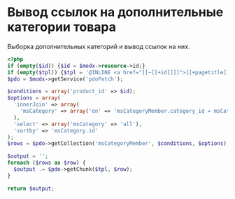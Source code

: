# Вывод ссылок на дополнительные категории товара

Выборка дополнительных категорий и вывод ссылок на них.

```php
<?php
if (empty($id)) {$id = $modx->resource->id;}
if (empty($tpl)) {$tpl = '@INLINE <a href="[[~[[+id]]]]">[[+pagetitle]]</a>';}
$pdo = $modx->getService('pdoFetch');

$conditions = array('product_id' => $id);
$options = array(
  'innerJoin' => array(
    'msCategory' => array('on' => 'msCategoryMember.category_id = msCategory.id')
  ),
  'select' => array('msCategory' => 'all'),
  'sortby' => 'msCategory.id'
);
$rows = $pdo->getCollection('msCategoryMember', $conditions, $options);

$output = '';
foreach ($rows as $row) {
  $output .= $pdo->getChunk($tpl, $row);
}

return $output;
```
